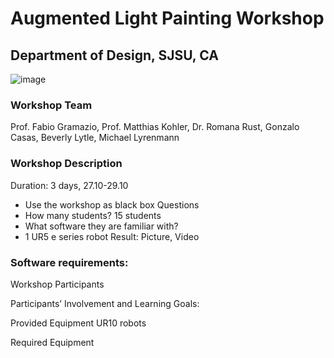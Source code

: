 # Augmented Light Painting Workshop
## Department of Design, SJSU, CA

![image](https://user-images.githubusercontent.com/13201783/122343449-ff6da180-cf45-11eb-8baf-2d452b6c068e.png)

### Workshop Team
Prof. Fabio Gramazio, Prof. Matthias Kohler, Dr. Romana Rust, Gonzalo Casas, Beverly Lytle, Michael Lyrenmann

### Workshop Description

Duration: 3 days, 27.10-29.10
-	Use the workshop as black box
Questions
-	How many students? 15 students
-	What software they are familiar with?
-	1 UR5 e series robot
Result: Picture, Video 




### Software requirements:


Workshop Participants

Participants’ Involvement and Learning Goals:



Provided Equipment
UR10 robots

Required Equipment

